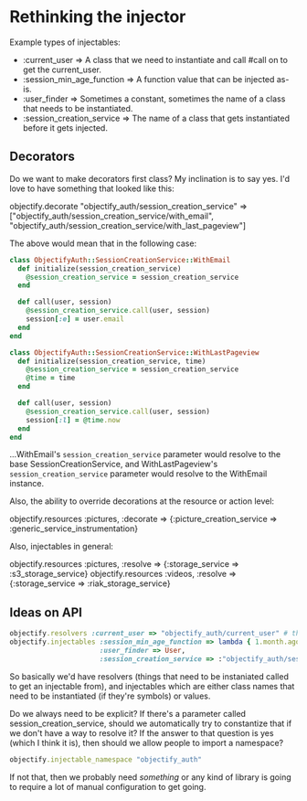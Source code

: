 # Rethinking the injector

Example types of injectables:

  * :current_user => A class that we need to instantiate and call #call on to get the current_user.
  * :session_min_age_function => A function value that can be injected as-is.
  * :user_finder => Sometimes a constant, sometimes the name of a class that needs to be instantiated.
  * :session_creation_service => The name of a class that gets instantiated before it gets injected.

## Decorators

Do we want to make decorators first class? My inclination is to say yes. I'd love to have something that looked like this:

objectify.decorate "objectify_auth/session_creation_service" => ["objectify_auth/session_creation_service/with_email",
                                                                 "objectify_auth/session_creation_service/with_last_pageview"]

The above would mean that in the following case:

```ruby
class ObjectifyAuth::SessionCreationService::WithEmail
  def initialize(session_creation_service)
    @session_creation_service = session_creation_service
  end

  def call(user, session)
    @session_creation_service.call(user, session)
    session[:e] = user.email
  end
end

class ObjectifyAuth::SessionCreationService::WithLastPageview
  def initialize(session_creation_service, time)
    @session_creation_service = session_creation_service
    @time = time
  end

  def call(user, session)
    @session_creation_service.call(user, session)
    session[:l] = @time.now
  end
end
```

...WithEmail's `session_creation_service` parameter would resolve to the base SessionCreationService, and WithLastPageview's `session_creation_service` parameter would resolve to the WithEmail instance.

Also, the ability to override decorations at the resource or action level:

objectify.resources :pictures, :decorate => {:picture_creation_service => :generic_service_instrumentation}

Also, injectables in general:

objectify.resources :pictures, :resolve => {:storage_service => :s3_storage_service}
objectify.resources :videos, :resolve => {:storage_service => :riak_storage_service}

## Ideas on API

```ruby
objectify.resolvers :current_user => "objectify_auth/current_user" # this would automatically append "Resolver"
objectify.injectables :session_min_age_function => lambda { 1.month.ago },
                      :user_finder => User,
                      :session_creation_service => :"objectify_auth/session_creation_service"
```

So basically we'd have resolvers (things that need to be instaniated called to get an injectable from), and injectables which are either class names that need to be instantiated (if they're symbols) or values.

Do we always need to be explicit? If there's a parameter called session_creation_service, should we automatically try to constantize that if we don't have a way to resolve it? If the answer to that question is yes (which I think it is), then should we allow people to import a namespace?

```ruby
objectify.injectable_namespace "objectify_auth"
```

If not that, then we probably need *something* or any kind of library is going to require a lot of manual configuration to get going.
